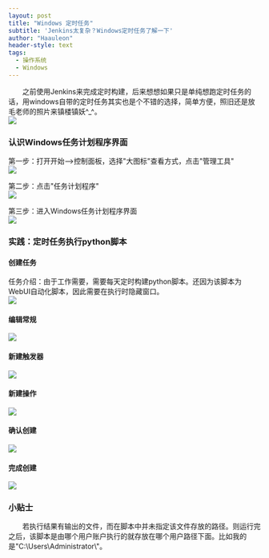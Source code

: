 ```yaml
---
layout: post
title: "Windows 定时任务"
subtitle: 'Jenkins太复杂？Windows定时任务了解一下'
author: "Haauleon"
header-style: text
tags:
  - 操作系统
  - Windows
---
```


&emsp;&emsp;之前使用Jenkins来完成定时构建，后来想想如果只是单纯想跑定时任务的话，用windows自带的定时任务其实也是个不错的选择，简单方便，照旧还是放毛老师的照片来镇楼镇妖&#94;&#95;&#94;。      
![](\img\in-post\post-windows\2018-11-19-WindowsCrontab-1.gif)




### 认识Windows任务计划程序界面
第一步：打开开始&#45;&#45;&#62;控制面板，选择&#34;大图标&#34;查看方式，点击&#34;管理工具&#34;        
![](\img\in-post\post-windows\2018-11-19-WindowsCrontab-1.jpg)      

第二步：点击&#34;任务计划程序&#34;       
![](\img\in-post\post-windows\2018-11-19-WindowsCrontab-2.jpg)      

第三步：进入Windows任务计划程序界面       
![](\img\in-post\post-windows\2018-11-19-WindowsCrontab-3.jpg)


### 实践：定时任务执行python脚本
#### 创建任务
任务介绍：由于工作需要，需要每天定时构建python脚本。还因为该脚本为WebUI自动化脚本，因此需要在执行时隐藏窗口。        
![](\img\in-post\post-windows\2018-11-19-WindowsCrontab-4.jpg)        

#### 编辑常规
![](\img\in-post\post-windows\2018-11-19-WindowsCrontab-5.jpg)

#### 新建触发器
![](\img\in-post\post-windows\2018-11-19-WindowsCrontab-6.jpg)

#### 新建操作
![](\img\in-post\post-windows\2018-11-19-WindowsCrontab-7.jpg)

#### 确认创建
![](\img\in-post\post-windows\2018-11-19-WindowsCrontab-9.jpg)

#### 完成创建
![](\img\in-post\post-windows\2018-11-19-WindowsCrontab-10.jpg)

### 小贴士
&emsp;&emsp;若执行结果有输出的文件，而在脚本中并未指定该文件存放的路径。则运行完之后，该脚本是由哪个用户账户执行的就存放在哪个用户路径下面。比如我的是&#34;C&#58;&#92;Users&#92;Administrator&#92;&#34;。